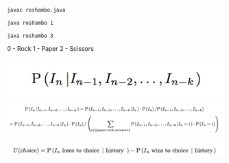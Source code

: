```
javac roshambo.java
```
```
java roshambo 1
```
```
java roshambo 3
```

0 - Rock
1 - Paper
2 - Scissors

![alt text](https://github.com/wesleytian/roshambo-god/blob/master/images/pic1.png "Logo Title Text 1")

![alt text](https://github.com/wesleytian/roshambo-god/blob/master/images/pic2.png "Logo Title Text 1")

![alt text](https://github.com/wesleytian/roshambo-god/blob/master/images/pic3.png "Logo Title Text 1")
